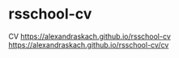 # rsschool-cv
CV
https://alexandraskach.github.io/rsschool-cv
https://alexandraskach.github.io/rsschool-cv/cv
